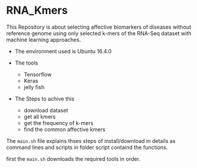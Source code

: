 # RNA_Kmers

This Repository is about selecting affective biomarkers of diseases without reference genome using only selected k-mers of the RNA-Seq dataset with machine learning approaches.

- The environment used is Ubuntu 16.4.0
- The tools
  - Tensorflow 
  - Keras  
  - jelly fish
  
 - The Steps to achive this
   - download dataset
   - get all kmers 
   - get the frequency of k-mers
   - find the common affective kmers
  

The ```main.sh``` file explains thses steps of install/download in details as command lines and scripts in folder script containd the functions.

first the ```main.sh``` downloads the required tools in order.


   
